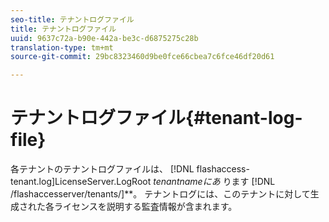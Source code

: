 ```yaml
---
seo-title: テナントログファイル
title: テナントログファイル
uuid: 9637c72a-b90e-442a-be3c-d6875275c28b
translation-type: tm+mt
source-git-commit: 29bc8323460d9be0fce66cbea7c6fce46df20d61

---
```



# テナントログファイル{#tenant-log-file}

各テナントのテナントログファイルは、 [!DNL flashaccess-tenant.log]LicenseServer.LogRoot *tenantnameにあ* ります [!DNL /flashaccesserver/tenants/]**。 テナントログには、このテナントに対して生成された各ライセンスを説明する監査情報が含まれます。
